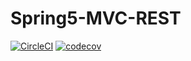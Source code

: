 # Spring5-MVC-REST
[![CircleCI](https://circleci.com/gh/Nazjara/Spring5-MVC-REST.svg?style=svg)](https://circleci.com/gh/Nazjara/Spring5-MVC-REST)
[![codecov](https://codecov.io/gh/Nazjara/Spring5-MVC-REST/branch/master/graph/badge.svg)](https://codecov.io/gh/Nazjara/Spring5-MVC-REST)